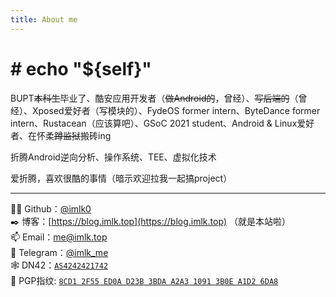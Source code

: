 ```yaml
---
title: About me
---
```


# # echo \"${self}\"


BUPT~~本科生~~毕业了、酷安应用开发者（~~做Android的~~，曾经）、~~写后端的~~（曾经）、Xposed爱好者（写模块的）、FydeOS former intern、ByteDance former intern、Rustacean（应该算吧）、GSoC 2021 student、Android & Linux爱好者、在怀柔~~蹲监狱~~搬砖ing

折腾Android逆向分析、操作系统、TEE、虚拟化技术

爱折腾，喜欢很酷的事情（暗示欢迎拉我一起搞project）

---

👨‍💻 Github：[@imlk0](https://github.com/imlk0/)\
✒️ 博客：[https://blog.imlk.top](https://blog.imlk.top) （就是本站啦）\
📫 Email：[me@imlk.top](mailto:me@imlk.top)\
💬 Telegram：[@imlk_me](https://t.me/imlk_me)\
🕸️ DN42：[`AS4242421742`](/dn42)\
🔑 PGP指纹: [`8CD1 2F55 ED0A D23B 3BDA A2A3 1091 3B0E A1D2 6DA8`](https://keyserver.ubuntu.com/pks/lookup?op=get&search=0x8cd12f55ed0ad23b3bdaa2a310913b0ea1d26da8)


